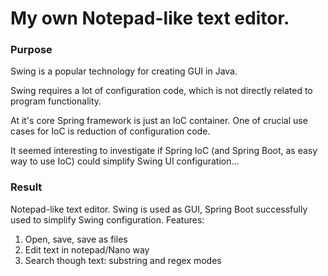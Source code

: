 # My own Notepad-like text editor.

### Purpose
Swing is a popular technology for creating GUI in Java.

Swing requires a lot of configuration code, which is not directly related to program functionality.

At it's core Spring framework is just an IoC container. One of crucial use cases for IoC is reduction of
configuration code.

It seemed interesting to investigate if Spring IoC (and Spring Boot, as easy way to use IoC) could simplify 
Swing UI configuration...

### Result
Notepad-like text editor. Swing is used as GUI, Spring Boot successfully used to simplify Swing configuration.
Features:
1. Open, save, save as files
2. Edit text in notepad/Nano way
3. Search though text: substring and regex modes
